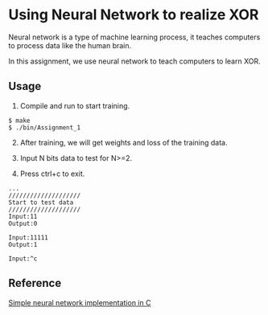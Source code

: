 # Using Neural Network to realize XOR

Neural network is a type of machine learning process, it teaches computers to process data like the human brain.

In this assignment, we use neural network to teach computers to learn XOR.



## Usage

1. Compile and run to start training.

```
$ make
$ ./bin/Assignment_1
```

2. After training, we will get weights and loss of the training data.   


3. Input N bits data to test for N>=2.


4. Press ctrl+c to exit.

```
...             
////////////////////             
Start to test data              
////////////////////           
Input:11            
Output:0

Input:11111          
Output:1

Input:^c
```


## Reference
[Simple neural network implementation in C](https://towardsdatascience.com/simple-neural-network-implementation-in-c-663f51447547)
